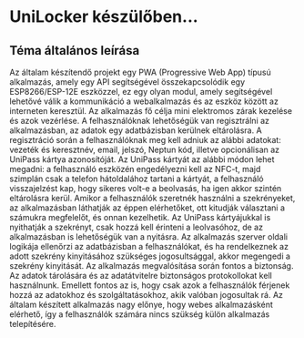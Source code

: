 # UniLocker készülőben...
## Téma általános leírása
Az általam készítendő projekt egy PWA (Progressive Web App) típusú alkalmazás, amely egy API segítségével összekapcsolódik egy ESP8266/ESP-12E eszközzel, ez egy olyan modul, amely segítségével lehetővé válik a kommunikáció a webalkalmazás és az eszköz között az interneten keresztül. Az alkalmazás fő célja mini elektromos zárak kezelése és azok vezérlése.
A felhasználóknak lehetőségük van regisztrálni az alkalmazásban, az adatok egy adatbázisban kerülnek eltárolásra. A regisztráció során a felhasználóknak meg kell adniuk az alábbi adatokat: vezeték és keresztnév, email, jelszó, Neptun kód, illetve opcionálisan az UniPass kártya azonosítóját.
Az UniPass kártyát az alábbi módon lehet megadni: a felhasználó eszközén engedélyezni kell az NFC-t, majd szimplán csak a telefon hátoldalához tartani a kártyát, a felhasználó visszajelzést kap, hogy sikeres volt-e a beolvasás, ha igen akkor szintén eltárolásra kerül.
Amikor a felhasználók szeretnék használni a szekrényeket, az alkalmazásban láthatják az éppen elérhetőket, ott kitudják választani a számukra megfelelőt, és onnan kezelhetik. Az UniPass kártyájukkal is nyithatják a szekrényt, csak hozzá kell érinteni a leolvasóhoz, de az alkalmazásban is lehetőségük van a nyitásra. Az alkalmazás szerver oldali logikája ellenőrzi az adatbázisban a felhasználókat, és ha rendelkeznek az adott szekrény kinyitásához szükséges jogosultsággal, akkor megengedi a szekrény kinyitását.
Az alkalmazás megvalósítása során fontos a biztonság. Az adatok tárolására és az adatátvitelre biztonságos protokollokat kell használnunk. Emellett fontos az is, hogy csak azok a felhasználók férjenek hozzá az adatokhoz és szolgáltatásokhoz, akik valóban jogosultak rá.
Az általam készített alkalmazás nagy előnye, hogy webes alkalmazásként elérhető, így a felhasználók számára nincs szükség külön alkalmazás telepítésére. 

